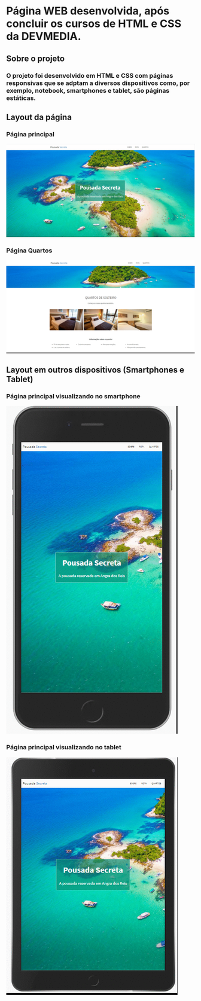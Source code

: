 # Página WEB desenvolvida, após concluir os cursos de HTML e CSS da DEVMEDIA. 

## Sobre o projeto
### O projeto foi desenvolvido em HTML e CSS com páginas responsivas que se adptam a diversos dispositivos como, por exemplo, notebook, smartphones e tablet, são páginas estáticas.

## Layout da página
### Página principal
![WEB](https://github.com/Teddy-ar/pagina-estatica/blob/master/assets/GIF_1.gif) 
### Página Quartos
![WEB2](https://github.com/Teddy-ar/pagina-estatica/blob/master/assets/GIF_2.gif)

## Layout em outros dispositivos (Smartphones e Tablet)
### Página principal visualizando no smartphone
![Smartphone](https://github.com/Teddy-ar/pagina-estatica/blob/master/assets/GIF_3.gif) 
### Página principal visualizando no tablet
![Tablet](https://github.com/Teddy-ar/pagina-estatica/blob/master/assets/GIF_4.gif)
